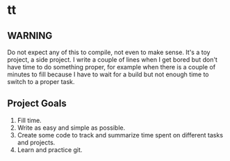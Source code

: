 # tt

## WARNING

Do not expect any of this to compile, not even to make sense.
It's a toy project, a side project.
I write a couple of lines when I get bored 
but don't have time to do something proper, for example
when there is a couple of minutes to fill because I have to
wait for a build but not enough time to switch to a proper task.

## Project Goals

1. Fill time. 
2. Write as easy and simple as possible.
3. Create some code to track and summarize time spent on different tasks and projects.
4. Learn and practice git.
